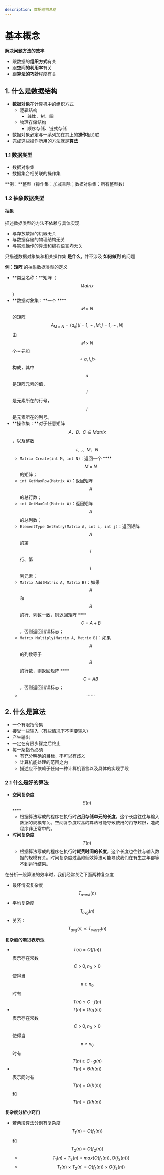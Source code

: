 ```yaml
---
description: 数据结构总结
---
```


# 基本概念

**解决问题方法的效率**

* 跟数据的**组织方式**有关
* 跟**空间的利用率**有关
* 跟**算法的巧妙**程度有关

## 1. 什么是数据结构

* **数据对象**在计算机中的组织方式
  * 逻辑结构
    * 线性、树、图
  * 物理存储结构
    * 顺序存储、链式存储
* 数据对象必定与一系列加在其上的**操作**相关联
* 完成这些操作所用的方法就是**算法**

### 1.1 数据类型

* 数据对象集
* 数据集合相关联的操作集

**例：**整型（操作集：加减乘除；数据对象集：所有整型数）

### 1.2 抽象数据类型

#### 抽象

描述数据类型的方法不依赖与具体实现

* 与存放数据的机器无关
* 与数据存储的物理结构无关
* 与实现操作的算法和编程语言均无关

只描述数据对象集和相关操作集 **是什么**，并不涉及 **如何做到** 的问题

**例：矩阵** 的抽象数据类型的定义

* **类型名称：**矩阵（ $$Matrix$$ ）
* **数据对象集：**一个 ****$$M \times N$$ 的矩阵 $$A_{M \times N} = (a_{ij}) (i = 1, \cdots , M ; j = 1, \cdots , N)$$ 由 $$M \times N$$ 个三元组 $$<a, i, j>$$ 构成，其中 $$a$$ 是矩阵元素的值，$$i$$ 是元素所在的行号， $$j$$ 是元素所在的列号。
* **操作集：**对于任意矩阵 $$A、B、C \in Matrix$$ ，以及整数 $$i、j、M、N$$ 
  * `Matrix Create(int M, int N)`：返回一个 ****$$M \times N$$ 的矩阵；
  * `int GetMaxRow(Matrix A)`：返回矩阵$$A$$ 的总行数；
  * `int GetMaxCol(Matrix A)`：返回矩阵$$A$$ 的总列数；
  * `ElementType GetEntry(Matrix A, int i, int j)`：返回矩阵$$A$$ 的第 $$i$$ 行、第 $$j$$ 列元素；
  * `Matrix Add(Matrix A, Matrix B)`：如果 $$A$$ 和 $$B$$ 的行、列数一致，则返回矩阵 ****$$C = A + B$$ ，否则返回错误标志；
  * `Matrix Multiply(Matrix A, Matrix B)`：如果 $$A$$ 的列数等于 $$B$$ 的行数，则返回矩阵 ****$$C = AB$$ ，否则返回错误标志；
  * $$\cdots \cdots$$ 

## 2. 什么是算法

* 一个有限指令集
* 接受一些输入（有些情况下不需要输入）
* 产生输出
* 一定在有限步骤之后终止
* 每一条指令必须
  * 有充分明确的目标，不可以有歧义
  * 计算机能处理的范围之内
  * 描述应不依赖于任何一种计算机语言以及具体的实现手段

### 2.1 什么是好的算法

* **空间复杂度** $$S(n)$$ ****
  * 根据算法写成的程序在执行时**占用存储单元的长度**。这个长度往往与输入数据的规模有关。空间复杂度过高的算法可能导致使用的内存超限，造成程序非正常中的。
* **时间复杂度** $$T(n)$$ 
  * 根据算法写成的程序在执行时**耗费时间的长度**。这个长度也往往与输入数据的规模有关。时间复杂度过高的低效算法可能导致我们在有生之年都等不到运行结果。



在分析一般算法的效率时，我们经常关注下面两种复杂度

* 最坏情况复杂度 $$T_{worst}(n)$$ 
* 平均复杂度 $$T_{avg}(n)$$ 
* 关系： $$T_{avg}(n) \le T_{worst}(n)$$ 



**复杂度的渐进表示法**

* $$T(n) = O(f(n))$$ 表示存在常数 $$C > 0, n_0 > 0$$ 使得当 $$n \ge n_0$$ 时有 $$T(n) \le C \cdot f(n)$$ 
* $$T(n) = \Omega (g(n))$$ 表示存在常数 $$C > 0, n_0 > 0$$ 使得当 $$n \ge n_0$$ 时有 $$T(n) \ge C \cdot g(n)$$ 
* $$T(n) = \Theta (h(n))$$ 表示同时有 $$T(n) = O(h(n))$$ 和 $$T(n) = \Omega (h(n))$$ 



**复杂度分析小窍门**

* 若两段算法分别有复杂度 $$T_1(n) = O(f_1(n))$$ 和 $$T_2(n) = O(f_2(n))$$ 
  * $$T_1(n) + T_2(n) = max (O(f_1(n)),  O(f_2(n)))$$ 
  * $$T_1(n) \times T_2(n) = O(f_1(n)) \times O(f_2(n))$$ 



